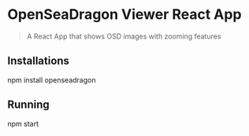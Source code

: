 # OpenSeaDragon Viewer React App

> A React App that shows OSD images with zooming features

## Installations

npm install openseadragon

## Running

npm start